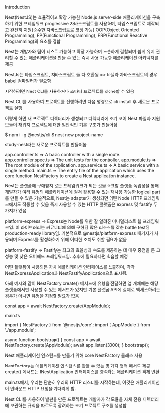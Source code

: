 Introduction

Nest(NestJS)는 효율적이고 확장 가능한 Node.js server-side 애플리케이션을 구축하기 위한 프레임워크
progressive 자바스크립트를 사용하며, 타입스크립트로 제작되고 완전히 지원(순수한 자바스크립트로 코딩 가능)
OOP(Object Oriented Programming), FP(Functional Programming), FRP(Functional Reactive Programming)의 요소를 결합

Nest는 개발자와 팀이 테스트 가능하고 확장 가능하며 느슨하게 결합되며 쉽게 유지 관리할 수 있는 애플리케이션을 만들 수 있는 즉시 사용 가능한 애플리케이션 아키텍처를 제공

NestJs는 타입스크립트, 자바스크립트 둘 다 호환됨 => 바닐라 자바스크립트의 경우 babel 컴파일러가 필요함



시작하려면 Nest CLI를 사용하거나 스타터 프로젝트를 clone할 수 있음

Nest CLI를 사용하여 프로젝트를 진행하려면 다음 명령으로 cli install 후 새로운 프로젝트 실행

이렇게 하면 새 프로젝트 디렉터리가 생성되고 디렉터리에 초기 코어 Nest 파일과 지원 모듈이 채워져 프로젝트에 대한 일반적인 기본 구조가 만들어짐

$ npm i -g @nestjs/cli
$ nest new project-name

study-nest라는 새로운 프로젝트를 만들어봄

app.controller.ts => A basic controller with a single route.
app.controller.spec.ts => The unit tests for the controller.
app.module.ts => The root module of the application.
app.service.ts => A basic service with a single method.
main.ts => The entry file of the application which uses the core function NestFactory to create a Nest application instance.


Nest는 플랫폼에 구애받지 않는 프레임워크가 되는 것을 목표함
플랫폼 독립성을 통해 개발자가 여러 유형의 애플리케이션에 걸쳐 활용할 수 있는 재사용 가능한 logical part를 만들 수 있음
기술적으로, Nest는 adapter가 생성되면 어떤 Node HTTP 프레임워크에서도 작동할 수 있음
즉시 사용할 수 있는 HTTP 플랫폼은 express 및 fastify 두 가지가 있음

platform-express => Express는 Node를 위한 잘 알려진 미니멀리스트 웹 프레임워크임. 이 라이브러리는 커뮤니티에 의해 구현된 많은 리소스를 갖춘 battle test된 production-ready library임. 기본적으로 @nestjs/platform-express 패키지가 사용되며 Express를 활성화하기 위해 어떠한 조치도 취할 필요가 없음

platform-fastify => Fastify는 최고의 효율성과 속도를 제공하는 데 매우 중점을 둔 고성능 및 낮은 오버헤드 프레임워크임. 추후에 필요하다면 학습할 예정

어떤 플랫폼이 사용되든 자체 애플리케이션 인터페이스를 노출하며, 각각 NestExpressApplication과 NestFastifyApplication으로 표시됨.

아래 예시와 같이 NestFactory.create() 메서드에 유형을 전달하면 앱 개체에는 해당 플랫폼에서만 사용할 수 있는 메서드가 있지만 기본 플랫폼 API에 실제로 액세스하려는 경우가 아니면 유형을 지정할 필요가 없음

const app = await NestFactory.create<NestExpressApplication>(AppModule);

main.ts

import { NestFactory } from '@nestjs/core';
import { AppModule } from './app.module';

async function bootstrap() {
  const app = await NestFactory.create(AppModule);
  await app.listen(3000);
}
bootstrap();

Nest 애플리케이션 인스턴스를 만들기 위해 core NestFactory 클래스 사용

NestFactory는 애플리케이션 인스턴스를 만들 수 있는 몇 가지 정적 메서드 제공
create() 메서드는 INestApplication 인터페이스를 충족하는 애플리케이션 객체 반환 

main.ts에서, 우리는 단순히 우리의 HTTP 리스너를 시작하는데, 
이것은 애플리케이션이 인바운드 HTTP 요청을 기다리게 함.

Nest CLI를 사용하여 발판을 만든 프로젝트는 개발자가 각 모듈을 자체 전용 디렉터리에 보관하는 규칙을 
따르도록 장려하는 초기 프로젝트 구조를 생성함